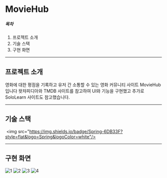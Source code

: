 # MovieHub
##### 목차
1. 프로젝트 소개
2. 기술 스택
3. 구현 화면

---
프로젝트 소개
---
영화에 대한 평점을 기록하고 유저 간 소통할 수 있는 영화 커뮤니티 사이트 MovieHub 입니다
왓챠피디아와 TMDB 사이트를 참고하여 UI와 기능을 구현했고 추가로 SoloLearn 사이트도 참고했습니다.

---
기술 스택
---
 <img src="https://img.shields.io/badge/Spring-6DB33F?style=flat&logo=Spring&logoColor=white"/>

---
구현 화면
---
![1](https://github.com/seungHee-cat/MovieHub/assets/141723511/63e36230-1221-4adf-af1e-3a22444ccaad)
![2](https://github.com/seungHee-cat/MovieHub/assets/141723511/8c820e03-0b3b-407a-9491-b8c5b2239b9c)
![3](https://github.com/seungHee-cat/MovieHub/assets/141723511/fd455b0c-881b-4451-8583-561937cf1586)
![4](https://github.com/seungHee-cat/MovieHub/assets/141723511/48313ca5-f269-443b-8aa1-5fc0ca0d1e19)
